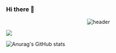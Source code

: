 ### Hi there 👋

<!--
**hgb926/hgb926** is a ✨ _special_ ✨ repository because its `README.md` (this file) appears on your GitHub profile.

Here are some ideas to get you started:

- 🔭 I’m currently working on ...
- 🌱 I’m currently learning ...
- 👯 I’m looking to collaborate on ...
- 🤔 I’m looking for help with ...
- 💬 Ask me about ...
- 📫 How to reach me: ...
- 😄 Pronouns: ...
- ⚡ Fun fact: ...
-->
<div align="center">

![header](https://capsule-render.vercel.app/api?type=waving&color=7F7FD5&text=%20KiBeom_Han%20%20&height=200&fontSize=60&fontColor=ffffff)
</div>

<img src="https://img.shields.io/badge/JAVA-007396?style=for-the-badge&logo=java&logoColor=white">

![Anurag's GitHub stats](https://github-readme-stats.vercel.app/api?username=anuraghazra&theme=dark&show_icons=true)

